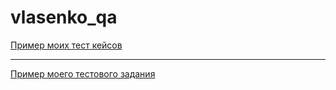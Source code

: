 # vlasenko_qa
[Пример моих тест кейсов](https://docs.google.com/spreadsheets/d/1F_Y8lj5LdcHgEWc91RlJklvCpiRjsMzk4h3qMuDtApE/edit#gid=306401338)

---

[Пример моего тестового задания](https://docs.google.com/spreadsheets/d/1RZ5Tb1vzG_JyMwyIUSG77OQTGaHkE93gMBv_lIWZtJU/edit#gid=0)